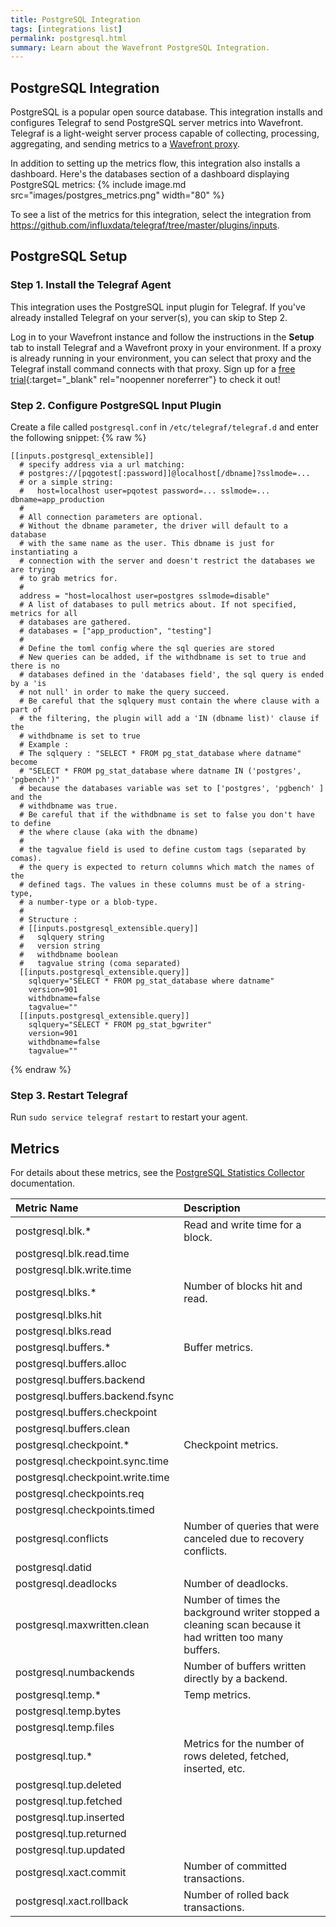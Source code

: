 ```yaml
---
title: PostgreSQL Integration
tags: [integrations list]
permalink: postgresql.html
summary: Learn about the Wavefront PostgreSQL Integration.
---
```

## PostgreSQL Integration

PostgreSQL is a popular open source database. This integration installs and configures Telegraf to send PostgreSQL server metrics into Wavefront. Telegraf is a light-weight server process capable of collecting, processing, aggregating, and sending metrics to a [Wavefront proxy](https://docs.wavefront.com/proxies.html).

In addition to setting up the metrics flow, this integration also installs a dashboard. Here's the databases section of a dashboard displaying PostgreSQL metrics:
{% include image.md src="images/postgres_metrics.png" width="80" %}


To see a list of the metrics for this integration, select the integration from <https://github.com/influxdata/telegraf/tree/master/plugins/inputs>.
## PostgreSQL Setup



### Step 1. Install the Telegraf Agent

This integration uses the PostgreSQL input plugin for Telegraf. If you've already installed Telegraf on your server(s), you can skip to Step 2.

Log in to your Wavefront instance and follow the instructions in the **Setup** tab to install Telegraf and a Wavefront proxy in your environment. If a proxy is already running in your environment, you can select that proxy and the Telegraf install command connects with that proxy. Sign up for a [free trial](https://tanzu.vmware.com/observability?utm_source=docs.vmware.com&utm_medium=referral&utm_campaign=docs-front-page){:target="_blank" rel="noopenner noreferrer"} to check it out!

### Step 2. Configure PostgreSQL Input Plugin

Create a file called `postgresql.conf` in `/etc/telegraf/telegraf.d` and enter the following snippet:
{% raw %}
```
[[inputs.postgresql_extensible]]
  # specify address via a url matching:
  # postgres://[pqgotest[:password]]@localhost[/dbname]?sslmode=...
  # or a simple string:
  #   host=localhost user=pqotest password=... sslmode=... dbname=app_production
  #
  # All connection parameters are optional.  
  # Without the dbname parameter, the driver will default to a database
  # with the same name as the user. This dbname is just for instantiating a
  # connection with the server and doesn't restrict the databases we are trying
  # to grab metrics for.
  #
  address = "host=localhost user=postgres sslmode=disable"
  # A list of databases to pull metrics about. If not specified, metrics for all
  # databases are gathered.
  # databases = ["app_production", "testing"]
  #
  # Define the toml config where the sql queries are stored
  # New queries can be added, if the withdbname is set to true and there is no
  # databases defined in the 'databases field', the sql query is ended by a 'is
  # not null' in order to make the query succeed.
  # Be careful that the sqlquery must contain the where clause with a part of
  # the filtering, the plugin will add a 'IN (dbname list)' clause if the
  # withdbname is set to true
  # Example :
  # The sqlquery : "SELECT * FROM pg_stat_database where datname" become
  # "SELECT * FROM pg_stat_database where datname IN ('postgres', 'pgbench')"
  # because the databases variable was set to ['postgres', 'pgbench' ] and the
  # withdbname was true.
  # Be careful that if the withdbname is set to false you don't have to define
  # the where clause (aka with the dbname)
  #
  # the tagvalue field is used to define custom tags (separated by comas).
  # the query is expected to return columns which match the names of the
  # defined tags. The values in these columns must be of a string-type,
  # a number-type or a blob-type.
  #
  # Structure :
  # [[inputs.postgresql_extensible.query]]
  #   sqlquery string
  #   version string
  #   withdbname boolean
  #   tagvalue string (coma separated)
  [[inputs.postgresql_extensible.query]]
    sqlquery="SELECT * FROM pg_stat_database where datname"
    version=901
    withdbname=false
    tagvalue=""
  [[inputs.postgresql_extensible.query]]
    sqlquery="SELECT * FROM pg_stat_bgwriter"
    version=901
    withdbname=false
    tagvalue=""
```
{% endraw %}

### Step 3. Restart Telegraf

Run `sudo service telegraf restart` to restart your agent.


## Metrics

For details about these metrics, see the [PostgreSQL Statistics Collector](https://www.postgresql.org/docs/current/monitoring-stats.html) documentation.

|Metric Name|Description|
| :--- | :--- |
|postgresql.blk.*|Read and write time for a block.|
|postgresql.blk.read.time||
|postgresql.blk.write.time||
|postgresql.blks.*|Number of blocks hit and read.|
|postgresql.blks.hit||
|postgresql.blks.read||
|postgresql.buffers.*|Buffer metrics. |
|postgresql.buffers.alloc||
|postgresql.buffers.backend||
|postgresql.buffers.backend.fsync||
|postgresql.buffers.checkpoint||
|postgresql.buffers.clean||
|postgresql.checkpoint.*|Checkpoint metrics. |
|postgresql.checkpoint.sync.time||
|postgresql.checkpoint.write.time||
|postgresql.checkpoints.req||
|postgresql.checkpoints.timed||
|postgresql.conflicts|Number of queries that were canceled due to recovery conflicts.|
|postgresql.datid||
|postgresql.deadlocks|Number of deadlocks.|
|postgresql.maxwritten.clean|Number of times the background writer stopped a cleaning scan because it had written too many buffers.|
|postgresql.numbackends|Number of buffers written directly by a backend.|
|postgresql.temp.*|Temp metrics.|
|postgresql.temp.bytes||
|postgresql.temp.files||
|postgresql.tup.*|Metrics for the number of rows deleted, fetched, inserted, etc.|
|postgresql.tup.deleted||
|postgresql.tup.fetched||
|postgresql.tup.inserted||
|postgresql.tup.returned||
|postgresql.tup.updated||
|postgresql.xact.commit|Number of committed transactions.|
|postgresql.xact.rollback|Number of rolled back transactions. |
